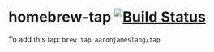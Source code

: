 # homebrew-tap [![Build Status](https://travis-ci.org/aaronjameslang/homebrew-tap.svg)](https://travis-ci.org/aaronjameslang/homebrew-tap)
To add this tap: `brew tap aaronjameslang/tap`
